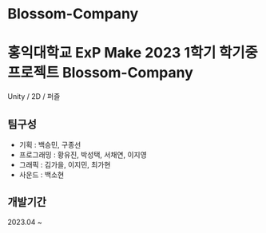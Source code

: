 # Blossom-Company

# 홍익대학교 ExP Make 2023 1학기 학기중 프로젝트 Blossom-Company
Unity / 2D / 퍼즐 

## 팀구성
* 기획 : 백승민, 구종선
* 프로그래밍 : 황유진, 박성택, 서채연, 이지영
* 그래픽 : 김가을, 이지민, 최가현
* 사운드 : 백소현

## 개발기간
2023.04 ~ 

